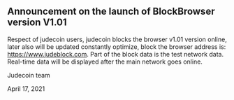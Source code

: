 ## Announcement on the launch of BlockBrowser version V1.01

Respect of judecoin users, judecoin blocks the browser v1.01 version online, later also will be updated constantly optimize, block the browser address is: https://www.judeblock.com. Part of the block data is the test network data. Real-time data will be displayed after the main network goes online.

 

 

Judecoin team

April 17, 2021